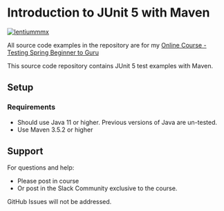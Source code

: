 # Introduction to JUnit 5 with Maven

[![lentiummmx](https://circleci.com/gh/lentiummmx/testing-java-junit5.svg?style=shield)](https://circleci.com/gh/lentiummmx/testing-java-junit5?branch=feat%2Fs7)

All source code examples in the repository are for my [Online Course - Testing Spring Beginner to Guru](https://www.udemy.com/testing-spring-boot-beginner-to-guru/?couponCode=GITHUB_REPO)

This source code repository contains JUnit 5 test examples with Maven.

## Setup
### Requirements
* Should use Java 11 or higher. Previous versions of Java are un-tested.
* Use Maven 3.5.2 or higher

## Support
For questions and help:
* Please post in course
* Or post in the Slack Community exclusive to the course.

GitHub Issues will not be addressed.
